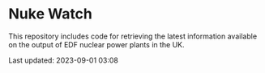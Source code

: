 # Nuke Watch

This repository includes code for retrieving the latest information available on the output of EDF nuclear power plants in the UK.

Last updated: 2023-09-01 03:08